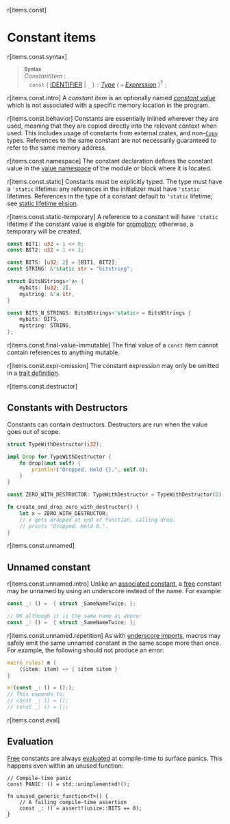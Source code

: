 r[items.const]
# Constant items

r[items.const.syntax]
> **<sup>Syntax</sup>**\
> _ConstantItem_ :\
> &nbsp;&nbsp; `const` ( [IDENTIFIER] | `_` ) `:` [_Type_] ( `=` [_Expression_] )<sup>?</sup> `;`

r[items.const.intro]
A *constant item* is an optionally named _[constant value]_ which is not associated
with a specific memory location in the program.

r[items.const.behavior]
Constants are essentially inlined wherever they are used, meaning that they are copied directly into the relevant
context when used. This includes usage of constants from external crates, and
non-[`Copy`] types. References to the same constant are not necessarily
guaranteed to refer to the same memory address.

r[items.const.namespace]
The constant declaration defines the constant value in the [value namespace] of the module or block where it is located.

r[items.const.static]
Constants must be explicitly typed. The type must have a `'static` lifetime: any
references in the initializer must have `'static` lifetimes. References
in the type of a constant default to `'static` lifetime; see [static lifetime
elision].

r[items.const.static-temporary]
A reference to a constant will have `'static` lifetime if the constant value is eligible for
[promotion]; otherwise, a temporary will be created.

```rust
const BIT1: u32 = 1 << 0;
const BIT2: u32 = 1 << 1;

const BITS: [u32; 2] = [BIT1, BIT2];
const STRING: &'static str = "bitstring";

struct BitsNStrings<'a> {
    mybits: [u32; 2],
    mystring: &'a str,
}

const BITS_N_STRINGS: BitsNStrings<'static> = BitsNStrings {
    mybits: BITS,
    mystring: STRING,
};
```

r[items.const.final-value-immutable]
The final value of a `const` item cannot contain references to anything mutable.

r[items.const.expr-omission]
The constant expression may only be omitted in a [trait definition].

r[items.const.destructor]
## Constants with Destructors

Constants can contain destructors. Destructors are run when the value goes out
of scope.

```rust
struct TypeWithDestructor(i32);

impl Drop for TypeWithDestructor {
    fn drop(&mut self) {
        println!("Dropped. Held {}.", self.0);
    }
}

const ZERO_WITH_DESTRUCTOR: TypeWithDestructor = TypeWithDestructor(0);

fn create_and_drop_zero_with_destructor() {
    let x = ZERO_WITH_DESTRUCTOR;
    // x gets dropped at end of function, calling drop.
    // prints "Dropped. Held 0.".
}
```

r[items.const.unnamed]
## Unnamed constant

r[items.const.unnamed.intro]
Unlike an [associated constant], a [free] constant may be unnamed by using
an underscore instead of the name. For example:

```rust
const _: () =  { struct _SameNameTwice; };

// OK although it is the same name as above:
const _: () =  { struct _SameNameTwice; };
```

r[items.const.unnamed.repetition]
As with [underscore imports], macros may safely emit the same unnamed constant in
the same scope more than once. For example, the following should not produce an error:

```rust
macro_rules! m {
    ($item: item) => { $item $item }
}

m!(const _: () = (););
// This expands to:
// const _: () = ();
// const _: () = ();
```

r[items.const.eval]
## Evaluation

[Free][free] constants are always [evaluated][const_eval] at compile-time to surface
panics. This happens even within an unused function:

```rust,compile_fail
// Compile-time panic
const PANIC: () = std::unimplemented!();

fn unused_generic_function<T>() {
    // A failing compile-time assertion
    const _: () = assert!(usize::BITS == 0);
}
```

[const_eval]: ../const_eval.md
[associated constant]: ../items/associated-items.md#associated-constants
[constant value]: ../const_eval.md#constant-expressions
[free]: ../glossary.md#free-item
[static lifetime elision]: ../lifetime-elision.md#const-and-static-elision
[trait definition]: traits.md
[IDENTIFIER]: ../identifiers.md
[underscore imports]: use-declarations.md#underscore-imports
[_Type_]: ../types.md#type-expressions
[_Expression_]: ../expressions.md
[`Copy`]: ../special-types-and-traits.md#copy
[value namespace]: ../names/namespaces.md
[promotion]: ../destructors.md#constant-promotion
